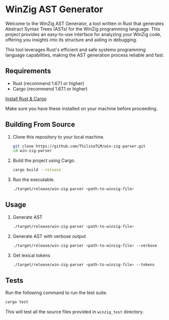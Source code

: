 # WinZig AST Generator

Welcome to the WinZig AST Generator, a tool written in Rust that generates Abstract Syntax Trees (ASTs) for the WinZig programming language. This project provides an easy-to-use interface for analyzing your WinZig code, offering you insights into its structure and aiding in debugging.

This tool leverages Rust's efficient and safe systems programming language capabilities, making the AST generation process reliable and fast.

## Requirements

- Rust (recommend 1.67.1 or higher)
- Cargo (recommend 1.67.1 or higher)

[Install Rust & Cargo](https://www.rust-lang.org/tools/install)

Make sure you have these installed on your machine before proceeding.

## Building From Source

1. Clone this repository to your local machine.
    ```bash
    git clone https://github.com/ThilinaTLM/win-zig-parser.git
    cd win-zig-parser
    ```

2. Build the project using Cargo.
    ```bash
    cargo build --release
    ```

3. Run the executable.
    ```bash
    ./target/release/win-zig-parser <path-to-winzig-file>
    ```

## Usage

1. Generate AST
    ```bash
    ./target/release/win-zig-parser <path-to-winzig-file>
    ```

2. Generate AST with verbose output
    ```bash
    ./target/release/win-zig-parser <path-to-winzig-file> --verbose
    ```

3. Get lexical tokens
    ```bash
    ./target/release/win-zig-parser <path-to-winzig-file> --tokens
    ```

## Tests

Run the following command to run the test suite.

```bash
cargo test
```

This will test all the source files provided in `winzig_test` directory.